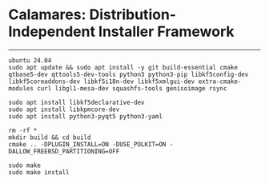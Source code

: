 <!-- SPDX-FileCopyrightText: no
     SPDX-License-Identifier: CC0-1.0
-->

# Calamares: Distribution-Independent Installer Framework
---------

```
ubuntu 24.04
sudo apt update && sudo apt install -y git build-essential cmake qtbase5-dev qttools5-dev-tools python3 python3-pip libkf5config-dev libkf5coreaddons-dev libkf5i18n-dev libkf5xmlgui-dev extra-cmake-modules curl libgl1-mesa-dev squashfs-tools genisoimage rsync

sudo apt install libkf5declarative-dev
sudo apt install libkpmcore-dev
sudo apt install python3-pyqt5 python3-yaml

rm -rf *
mkdir build && cd build
cmake .. -DPLUGIN_INSTALL=ON -DUSE_POLKIT=ON -DALLOW_FREEBSD_PARTITIONING=OFF

sudo make
sudo make install

```
